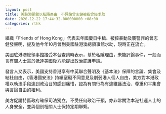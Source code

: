```yaml
---
layout: post
title: 美駐港領館以私隱為由　不評論曾志健被指曾經求助
date: 2020-12-22 17:44:32.000000000 +08:00
categories: rthk
---
```


組織「Friends of Hong Kong」代表去年國慶日中槍、被控暴動及襲警罪的曾志健發聲明，提及他今年10月曾到美國駐港澳總領事館求助，現時正在流亡。

美國駐港澳總領事館接受本台查詢時表示，基於私隱理由，未能評論事件，一般而言有關人士需於抵達美國後方能提出政治庇護申請。

發言人又表示，美國支持香港享有中英聯合聲明及《基本法》保障的言論、集會及結社自由，《香港國安法》持續窒礙不同意見及削弱港人個人自由，美方對本港政權以執法手段達到政治目的感到痛惜，認為有關行為有違維護法治、尊重和平集會與言論自由的權利。

美方促請特區政府確保司法獨立，不受任何政治干預，亦非常關注本港社運人士的人身安全，並與個別相關人士保持定期聯繫。
